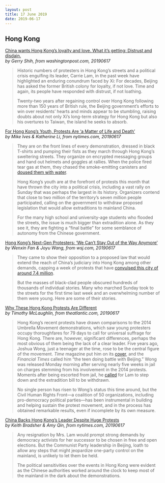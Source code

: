 ```yaml
---
layout: post
title: 17 June 2019
date: 2019-06-17
---
```


## Hong Kong

[China wants Hong Kong’s loyalty and love. What it’s getting: Distrust and disdain.](https://www.washingtonpost.com/world/asia_pacific/what-china-struggles-more-than-ever-to-get-from-hong-kong-loyalty-and-love/2019/06/17/13b55b9e-8f6d-11e9-b6f4-033356502dce_story.html) <br> *by Gerry Shih, from washingtonpost.com, 20190617*

> Historic numbers of protesters in Hong Kong’s streets and a political crisis engulfing its leader, Carrie Lam, in the past week have highlighted an enduring conundrum faced by Xi: For decades, Beijing has asked the former British colony for loyalty, if not love. Time and again, its people have responded with distrust, if not loathing.
>
> Twenty-two years after regaining control over Hong Kong following more than 150 years of British rule, the Beijing government’s efforts to win over residents’ hearts and minds appear to be stumbling, raising doubts about not only Xi’s long-term strategy for Hong Kong but also his overtures to Taiwan, the island he seeks to absorb. 

[For Hong Kong’s Youth, Protests Are ‘a Matter of Life and Death’](https://www.nytimes.com/2019/06/17/world/asia/hong-kong-protests-youth.html) <br> *by Mike Ives & Katherine Li, from nytimes.com, 20190617*

> They are on the front lines of every demonstration, dressed in black T-shirts and pumping their fists as they march through Hong Kong’s sweltering streets. They organize on encrypted messaging groups and hand out helmets and goggles at rallies. When the police fired tear gas at them, they chased the smoke-emitting canisters and [doused them with water](https://twitter.com/nvanderklippe/status/1138747496941756416).
>
> Hong Kong’s youth are at the forefront of protests this month that have thrown the city into a political crisis, including a vast rally on Sunday that was perhaps the largest in its history. Organizers contend that close to two million of the territory’s seven million people participated, calling on the government to withdraw proposed legislation that would allow extraditions to mainland China.
>
> For the many high school and university-age students who flooded the streets, the issue is much bigger than extradition alone. As they see it, they are fighting a “final battle” for some semblance of autonomy from the Chinese government.

[Hong Kong’s Next-Gen Protesters: ‘We Can’t Stay Out of the Way Anymore’](https://www.wsj.com/articles/hong-kongs-next-gen-protesters-we-cant-stay-out-of-the-way-anymore-11560763803) <br> *by Wenxin Fan & Joyu Wang, from wsj.com, 20190617*

> They came to show their opposition to a proposed law that would extend the reach of China’s judiciary into Hong Kong among other demands, capping a week of protests that have [convulsed this city of around 7.4 million](https://www.wsj.com/articles/hong-kong-upheaval-puts-beijing-in-a-bind-11560733232?mod=article_inline).
>
> But the masses of black-clad people obscured hundreds of thousands of individual stories. Many who marched Sunday took to the streets for the first time last week and an overwhelming number of them were young. Here are some of their stories.

[Why These Hong Kong Protests Are Different](https://www.theatlantic.com/international/archive/2019/06/hong-kongs-protests-leader/591820/) <br> *by Timothy McLaughlin, from theatlantic.com, 20190617*

> Hong Kong’s recent protests have drawn comparisons to the 2014 Umbrella Movement demonstrations, which saw young protesters occupy thoroughfares for 79 days to call for universal suffrage for Hong Kong. There are, however, significant differences, perhaps the most obvious of them being the lack of a clear leader. Five years ago, Joshua Wong, just a teenager at the time, rose to be the central figure of the movement. *Time* magazine put him on its [cover](https://time.com/3482556/hong-kong-protest-teenagers/), and the *Financial Times* called him “the teen doing battle with Beijing.” Wong was released Monday morning after serving nearly five weeks in jail on charges stemming from his involvement in the 2014 protests. Moments after being escorted from jail, he [called](https://www.afp.com/en/news/15/hong-kong-activist-joshua-wong-leaves-jail-vows-join-protests-doc-1hk81m2) for Lam to step down and the extradition bill to be withdrawn.
>
> No single person has risen to Wong’s status this time around, but the Civil Human Rights Front—a coalition of 50 organizations, including pro-democracy political parties—has been instrumental in building and helping sustain the protest movement, and in the process has obtained remarkable results, even if incomplete by its own measure.

[China Backs Hong Kong’s Leader Despite Huge Protests](https://www.nytimes.com/2019/06/17/world/asia/hong-kong-china-protests.html) <br> *by Keith Bradsher & Amy Qin, from nytimes.com, 20190617*

> Any resignation by Mrs. Lam would prompt strong demands by democracy activists for her successor to be chosen in free and open elections. But the Communist Party leadership in Beijing, loath to allow any steps that might jeopardize one-party control on the mainland, is unlikely to let them be held.
>
> The political sensitivities over the events in Hong Kong were evident as the Chinese authorities worked around the clock to keep most of the mainland in the dark about the demonstrations.